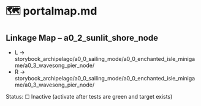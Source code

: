 # 🗺️ portalmap.md

## Linkage Map – a0_2_sunlit_shore_node

- L → storybook_archipelago/a0_0_sailing_mode/a0_0_enchanted_isle_minigame/a0_3_wavesong_pier_node/
- R → storybook_archipelago/a0_0_sailing_mode/a0_0_enchanted_isle_minigame/a0_3_wavesong_pier_node/

Status: ☐ Inactive (activate after tests are green and target exists)
